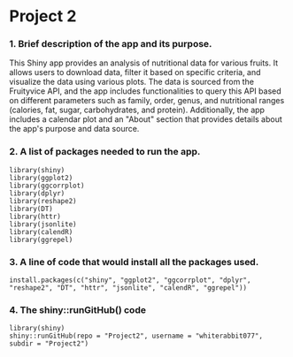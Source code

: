 # Project 2

### 1. Brief description of the app and its purpose.

This Shiny app provides an analysis of nutritional data for various fruits. It allows users to download data, filter it based on specific criteria, and visualize the data using various plots. The data is sourced from the Fruityvice API, and the app includes functionalities to query this API based on different parameters such as family, order, genus, and nutritional ranges (calories, fat, sugar, carbohydrates, and protein). Additionally, the app includes a calendar plot and an "About" section that provides details about the app's purpose and data source.

### 2. A list of packages needed to run the app.

```         
library(shiny)
library(ggplot2)
library(ggcorrplot)
library(dplyr)
library(reshape2)
library(DT)
library(httr)
library(jsonlite)
library(calendR)
library(ggrepel)
```

### 3. A line of code that would install all the packages used.

```         
install.packages(c("shiny", "ggplot2", "ggcorrplot", "dplyr", "reshape2", "DT", "httr", "jsonlite", "calendR", "ggrepel"))
```

### 4. The shiny::runGitHub() code

```         
library(shiny) 
shiny::runGitHub(repo = "Project2", username = "whiterabbit077", subdir = "Project2")
```
